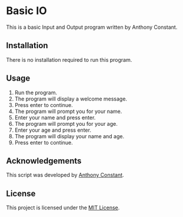 # Basic IO

This is a basic Input and Output program written by Anthony Constant.

## Installation
There is no installation required to run this program.

## Usage
1. Run the program.
2. The program will display a welcome message.
3. Press enter to continue.
4. The program will prompt you for your name.
5. Enter your name and press enter.
6. The program will prompt you for your age.
7. Enter your age and press enter.
8. The program will display your name and age.
9. Press enter to continue.

## Acknowledgements
This script was developed by [Anthony Constant](https://anthonyconstant.co.uk/).

## License
This project is licensed under the [MIT License](https://opensource.org/licenses/MIT).
